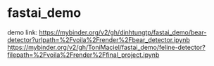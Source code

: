 # fastai_demo
demo link: https://mybinder.org/v2/gh/dinhtungtp/fastai_demo/bear-detector?urlpath=%2Fvoila%2Frender%2Fbear_detector.ipynb
https://mybinder.org/v2/gh/ToniMaciel/fastai_demo/feline-detector?filepath=%2Fvoila%2Frender%2Ffinal_project.ipynb
